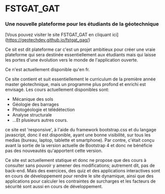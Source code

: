 # FSTGAT_GAT
### Une nouvelle plateforme pour les étudiants de la géotechnique

[Vous pouvez visiter le site FSTGAT_GAT en cliquant ici] (https://geotechdev.github.io/fstgat_gag/)

Ce sit est dit plateforme car c'est un projet ambitieux pour créer une vraie plateforme qui sera destinée essentiellement aux étudiants mais qui laisse les portes d'une évolution vers le monde de l'application ouverte.

Ce n'est actuellement disponible qu'en fr.

Ce site contient et suit essentiellement le curriculum de la première année master géotechnique, mais un programme plus profond et enrichi est envisagé. Les cours actuellement disponibles sont:

* Mécanique des sols
* Géologie des barrages
* Photogéologie et télédétection
* Analyse structurale
* ...Et plusieurs autres cours.

ce site est 'responsive', à l'aide du framework bootstrap.css et du langage javascript, donc il est disponible, ayant une bonne visibilité, sur tous les medias (bureau, laptop, tablette et smartphone). Par contre, c'était conçu avant la sortie de la version actuelle de Bootstrap 4 et donc ne bénéficie pas des nouveautés qu'apportent cette version.

Ce site est actuellement statique et donc ne propose que des cours à consulter sans pouvoir y amener des modifications; autrement dit, pas de back-end. Mais des exercices, des quiz et des applications interactives sont en cours de développement pour rendre le site dynamique, ainsi que des applications pour calculer les contraintes de surcharges et les facteurs de sécurité sont aussi en cours de développement.
